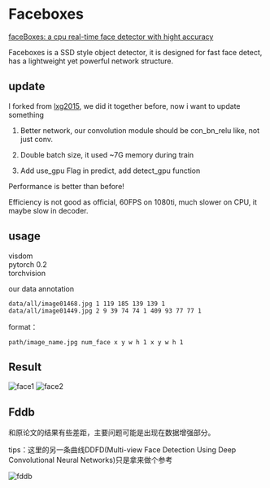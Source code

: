# Faceboxes
[faceBoxes: a cpu real-time face detector with hight accuracy](https://arxiv.org/abs/1708.05234)  

Faceboxes is a SSD style object detector, it is designed for fast face detect, has a lightweight yet powerful network structure.

## update

I forked from [lxg2015](https://github.com/lxg2015), we did it together before, now i want to update something

1. Better network, our convolution module should be con_bn_relu like, not just conv.

2. Double batch size, it used ~7G memory during train

3. Add use_gpu Flag in predict, add detect_gpu function

Performance is better than before!

Efficiency is not good as official, 60FPS on 1080ti, much slower on CPU, it maybe slow in decoder.

## usage
visdom  
pytorch 0.2   
torchvision  

our data annotation
```
data/all/image01468.jpg 1 119 185 139 139 1
data/all/image01449.jpg 2 9 39 74 74 1 409 93 77 77 1
```
format：
```
path/image_name.jpg num_face x y w h 1 x y w h 1
```

## Result
![face1](picture/img_416_result.jpg)
![face2](picture/img_463_result.jpg)

## Fddb
和原论文的结果有些差距，主要问题可能是出现在数据增强部分。

tips：这里的另一条曲线DDFD(Multi-view Face Detection Using Deep Convolutional Neural Networks)只是拿来做个参考  

![fddb](picture/discROC_unpub.png) 
